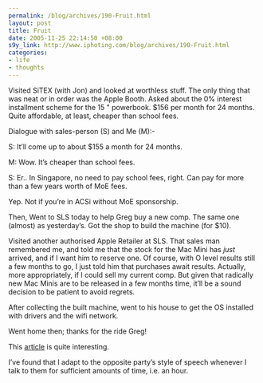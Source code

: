 ```yaml
--- 
permalink: /blog/archives/190-Fruit.html
layout: post
title: Fruit
date: 2005-11-25 22:14:50 +08:00
s9y_link: http://www.iphoting.com/blog/archives/190-Fruit.html
categories: 
- life
- thoughts
---
```

<p class="whiteline"><p>Visited SiTEX (with Jon) and looked at worthless stuff. The only thing that was neat or in order was the Apple Booth. Asked about the 0% interest installment scheme for the 15 " powerbook. $156 per month for 24 months. Quite affordable, at least, cheaper than school fees.</p>
</p><p class="break"><p>Dialogue with sales-person (S) and Me (M):-</p><p class="break">S: It&#8217;ll come up to about $155 a month for 24 months.</p><p class="break">M: Wow. It&#8217;s cheaper than school fees.</p><p class="whiteline">S: Er.. In Singapore, no need to pay school fees, right. Can pay for more than a few years worth of MoE fees.</p>
</p><p class="whiteline"><p>Yep. Not if you&#8217;re in ACSi without MoE sponsorship.</p>
</p><p class="whiteline"><p>Then, Went to SLS today to help Greg buy a new comp. The same one (almost) as yesterday&#8217;s. Got the shop to build the machine (for $10).</p>
</p><p class="whiteline"><p>Visited another authorised Apple Retailer at SLS. That sales man remembered me, and told me that the stock for the Mac Mini has <i>just</i> arrived, and if I want him to reserve one. Of course, with O level results still a few months to go, I just told him that purchases await results. Actually, more appropriately, if I could sell my current comp. But given that radically new Mac Minis are to be released in a few months time, it&#8217;ll be a sound decision to be patient to avoid regrets.</p>
</p><p class="whiteline"><p>After collecting the built machine, went to his house to get the OS installed with drivers and the wifi network.</p>
</p><p class="whiteline"><p>Went home then; thanks for the ride Greg!</p>
</p><p class="whiteline"><p>This <a onclick="_gaq.push(['_trackPageview', '/extlink/jokerus2001.blogspot.com/2005/11/absence-of-trust.html']);"  href="http://jokerus2001.blogspot.com/2005/11/absence-of-trust.html">article</a> is quite interesting.</p>
</p><p class="break"><p>I&#8217;ve found that I adapt to the opposite party&#8217;s style of speech whenever I talk to them for sufficient amounts of time, i.e. an hour.</p></p>
